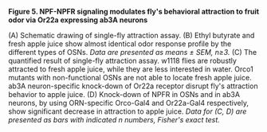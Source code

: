 **Figure 5. NPF-NPFR signaling modulates fly's behavioral attraction to fruit odor via Or22a expressing ab3A neurons**

(A) Schematic drawing of single-fly attraction assay. (B) Ethyl butyrate and fresh apple juice show almost identical odor response profile by the different types of OSNs. _Data are presented as means ± SEM, n≥3._ (C) The quantified result of single-fly attraction assay. w1118 flies are robustly attracted to fresh apple juice, while they are less interested in water. Orco1 mutants with non-functional OSNs are not able to locate fresh apple juice. ab3A neuron-specific knock-down of Or22a receptor disrupt fly's attraction behavior to apple juice. (D) Knock-down of NPFR in OSNs and in ab3A neurons, by using ORN-specific Orco-Gal4 and Or22a-Gal4 respectively, show significant decrease in attraction to apple juice. _Data for (C, D) are presented as bars with indicated n numbers, Fisher's exact test._
